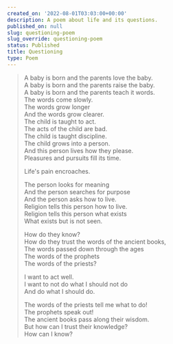 ```yaml
---
created_on: '2022-08-01T03:03:00+00:00'
description: A poem about life and its questions.
published_on: null
slug: questioning-poem
slug_override: questioning-poem
status: Published
title: Questioning
type: Poem
---
```

> A baby is born and the parents love the baby.  
> A baby is born and the parents raise the baby.  
> A baby is born and the parents teach it words.  
> The words come slowly.  
> The words grow longer  
> And the words grow clearer.  
> The child is taught to act.  
> The acts of the child are bad.  
> The child is taught discipline.  
> The child grows into a person.  
> And this person lives how they please.  
> Pleasures and pursuits fill its time.  
>   
> Life's pain encroaches.  
>   
> The person looks for meaning  
> And the person searches for purpose  
> And the person asks how to live.  
> Religion tells this person how to live.  
> Religion tells this person what exists  
> What exists but is not seen.  
>   
> How do they know?  
> How do they trust the words of the ancient books,  
> The words passed down through the ages  
> The words of the prophets  
> The words of the priests?  
>   
> I want to act well.  
> I want to not do what I should not do  
> And do what I should do.  
>   
> The words of the priests tell me what to do!  
> The prophets speak out!  
> The ancient books pass along their wisdom.  
> But how can I trust their knowledge?  
> How can I know?
